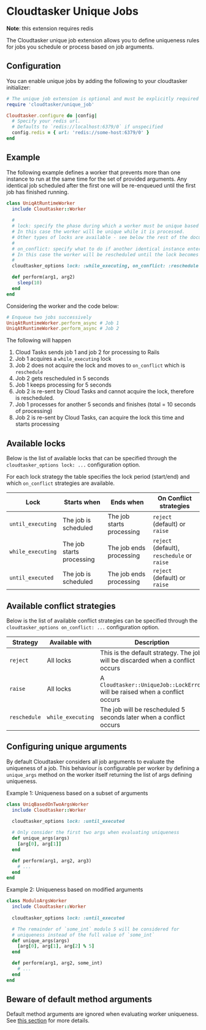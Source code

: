 # Cloudtasker Unique Jobs

**Note**: this extension requires redis

The Cloudtasker unique job extension allows you to define uniqueness rules for jobs you schedule or process based on job arguments.

## Configuration

You can enable unique jobs by adding the following to your cloudtasker initializer:
```ruby
# The unique job extension is optional and must be explicitly required
require 'cloudtasker/unique_job'

Cloudtasker.configure do |config|
  # Specify your redis url.
  # Defaults to `redis://localhost:6379/0` if unspecified
  config.redis = { url: 'redis://some-host:6379/0' }
end
```

## Example

The following example defines a worker that prevents more than one instance to run at the same time for the set of provided arguments. Any identical job scheduled after the first one will be re-enqueued until the first job has finished running.

```ruby
class UniqAtRuntimeWorker
  include Cloudtasker::Worker
  
  #
  # lock: specify the phase during which a worker must be unique based on class and arguments.
  # In this case the worker will be unique while it is processed.
  # Other types of locks are available - see below the rest of the documentation.
  #
  # on_conflict: specify what to do if another identical instance enter the lock phase. 
  # In this case the worker will be rescheduled until the lock becomes available.
  #
  cloudtasker_options lock: :while_executing, on_conflict: :reschedule

  def perform(arg1, arg2)
    sleep(10)
  end
end
```

Considering the worker and the code below:
```ruby
# Enqueue two jobs successively
UniqAtRuntimeWorker.perform_async # Job 1
UniqAtRuntimeWorker.perform_async # Job 2
```

The following will happen
1) Cloud Tasks sends job 1 and job 2 for processing to Rails
2) Job 1 acquires a `while_executing` lock
3) Job 2 does not acquire the lock and moves to `on_conflict` which is `reschedule`
4) Job 2 gets rescheduled in 5 seconds
5) Job 1 keeps processing for 5 seconds
6) Job 2 is re-sent by Cloud Tasks and cannot acquire the lock, therefore is rescheduled.
7) Job 1 processes for another 5 seconds and finishes (total = 10 seconds of processing)
8) Job 2 is re-sent by Cloud Tasks, can acquire the lock this time and starts processing

## Available locks

Below is the list of available locks that can be specified through the `cloudtasker_options lock: ...` configuration option.

For each lock strategy the table specifies the lock period (start/end) and which `on_conflict` strategies are available.

| Lock | Starts when | Ends when | On Conflict strategies |
|------|-------------|-----------|------------------------|
| `until_executing` | The job is scheduled | The job starts processing | `reject` (default) or `raise` |
| `while_executing` | The job starts processing | The job ends processing | `reject` (default), `reschedule` or `raise` |
| `until_executed` | The job is scheduled | The job ends processing | `reject` (default) or `raise` |

## Available conflict strategies

Below is the list of available conflict strategies can be specified through the `cloudtasker_options on_conflict: ...` configuration option.

| Strategy | Available with | Description |
|----------|----------------|----------------|
| `reject` | All locks | This is the default strategy. The job will be discarded when a conflict occurs |
| `raise` | All locks | A `Cloudtasker::UniqueJob::LockError` will be raised when a conflict occurs |
| `reschedule` | `while_executing` | The job will be rescheduled 5 seconds later when a conflict occurs |

## Configuring unique arguments

By default Cloudtasker considers all job arguments to evaluate the uniqueness of a job. This behaviour is configurable per worker by defining a `unique_args` method on the worker itself returning the list of args defining uniqueness.

Example 1: Uniqueness based on a subset of arguments
```ruby
class UniqBasedOnTwoArgsWorker
  include Cloudtasker::Worker
  
  cloudtasker_options lock: :until_executed

  # Only consider the first two args when evaluating uniqueness
  def unique_args(args)
    [arg[0], arg[1]]
  end

  def perform(arg1, arg2, arg3)
    # ...
  end
end
```

Example 2: Uniqueness based on modified arguments
```ruby
class ModuloArgsWorker
  include Cloudtasker::Worker
  
  cloudtasker_options lock: :until_executed

  # The remainder of `some_int` modulo 5 will be considered for
  # uniqueness instead of the full value of `some_int`
  def unique_args(args)
    [arg[0], arg[1], arg[2] % 5]
  end

  def perform(arg1, arg2, some_int)
    # ...
  end
end
```

## Beware of default method arguments

Default method arguments are ignored when evaluating worker uniqueness. See [this section](../../../#be-careful-with-default-arguments) for more details.
